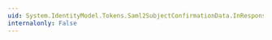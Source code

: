 ```yaml
---
uid: System.IdentityModel.Tokens.Saml2SubjectConfirmationData.InResponseTo
internalonly: False
---
```

